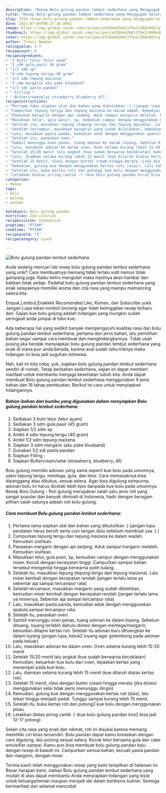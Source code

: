 ```yaml
---
description: "Resep Bolu gulung pandan lembut sederhana yang Menggugah Selera"
title: "Resep Bolu gulung pandan lembut sederhana yang Menggugah Selera"
slug: 3736-resep-bolu-gulung-pandan-lembut-sederhana-yang-menggugah-selera
date: 2021-07-04T09:37:36.894Z
image: https://img-global.cpcdn.com/recipes/e53dded2b811fbe1/680x482cq70/bolu-gulung-pandan-lembut-sederhana-foto-resep-utama.jpg
thumbnail: https://img-global.cpcdn.com/recipes/e53dded2b811fbe1/680x482cq70/bolu-gulung-pandan-lembut-sederhana-foto-resep-utama.jpg
cover: https://img-global.cpcdn.com/recipes/e53dded2b811fbe1/680x482cq70/bolu-gulung-pandan-lembut-sederhana-foto-resep-utama.jpg
author: Travis Newman
ratingvalue: 3.7
reviewcount: 6
recipeingredient:
- "3 butir telur telur ayam"
- "3 sdm gula pasir 45 gram"
- "1/2 sdm sp"
- "4 sdm tepung terigu 40 gram"
- "1/2 sdm tepung maizena"
- "3 sdm margarin aku pake blueband"
- "1/2 sdt pasta pandan"
- " Filling "
- " Buttercreamselai strawberry blueberry dll"
recipeinstructions:
- "Pertama tama siapkan alat dan bahan yang dibutuhkan :) (jangan lupa peralatan harus bersih serta cuci tangan dulu sebelum membuat yaa :) )"
- "Campurkan tepung terigu dan tepung maizena ke dalam wadah. Kemudian sisihkan."
- "Panaskan margarin dengan api sedang. Aduk sampai margarin meleleh. Kemudian sisihkan."
- "Masukkan telur, gula pasir, sp, kemudian campur dengan menggunakan mixer. Kocok dengan kecepatan tinggi. Campurkan sampai bahan tersebut mengental hingga berwarna putih tulang."
- "Setelah itu, masukkan tepung (tepung terigu dan tepung maizena). Lalu mixer kembali dengan kecepatan rendah (jangan terlalu lama ya sebentar aja sampai tercampur rata)"
- "Setelah tercampur, masukkan margarin yang sudah dilelehkan, kemudian mixer kembali dengan kecepatan rendah (jangan terlalu lama ya mixernya. Sebentar aja sampai tercampur rata)"
- "Lalu, masukkan pasta panda, kemudian aduk dengan menggunakan spatula sampai tercampur rata."
- "Setelah itu, panaskan oven."
- "Sambil menunggu oven panas, tuang adonan ke dalam loyang. Sebelum dituang, loyang terlebih dahulu diolesi dengan mentega/margarin, kemudian dilapisi kertas roti. Setelah itu adonan baru dituangkan ke dalam loyang (jangan lupa, ketuk2 loyang agar gelembung pada adonan pada keluar)"
- "Lalu, masukkan adonan ke dalam oven. Oven selama kurang lebih 15-20 menit"
- "Setelah 15/20 menit lalu angkat (kue sudah berwarna kecoklatan) Kemudian, keluarkan kue bolu dari oven, lepaskan kertas yang menempel pada kue bolu."
- "Lalu, diamkan selama kurang lebih 15 menit (kue ditaruh diatas kertas roti)."
- "Setelah 15 menit, olesi dengan butter cream hingga merata (jika diolesi menggunakan selai tidak perlu menunggu dingin)"
- "Kemudian, gulung kue dengan menggunakan kertas roti (alas), lalu tekan hingga menjadi padat. Tunggu sampai kurang lebih 15 menit."
- "Setelah itu, buka kertas roti dan potong2 kue bolu dengan menggunakan pisau."
- "Letakkan diatas piring cantik :) (kue bolu gulung pandan kira2 bisa jadi 12-17 potong)"
categories:
- Resep
tags:
- bolu
- gulung
- pandan

katakunci: bolu gulung pandan 
nutrition: 243 calories
recipecuisine: Indonesian
preptime: "PT24M"
cooktime: "PT56M"
recipeyield: "2"
recipecategory: Lunch

---
```



![Bolu gulung pandan lembut sederhana](https://img-global.cpcdn.com/recipes/e53dded2b811fbe1/680x482cq70/bolu-gulung-pandan-lembut-sederhana-foto-resep-utama.jpg)

Anda sedang mencari ide resep bolu gulung pandan lembut sederhana yang unik? Cara membuatnya memang tidak terlalu sulit namun tidak gampang juga. Kalau keliru mengolah maka hasilnya akan hambar dan bahkan tidak sedap. Padahal bolu gulung pandan lembut sederhana yang enak selayaknya memiliki aroma dan cita rasa yang mampu memancing selera kita.

Empuk,Lembut,Enakkkk Recomended Like, Komen, dan Subscribe yukk. Jangan Lupa tekan tombol lonceng agar tidak ketinggalan resep terbaru dari. Sajian kue bolu gulung adalah hidangan yang mungkin sudah seringkali anda jumpai di toko kue.

Ada beberapa hal yang sedikit banyak mempengaruhi kualitas rasa dari bolu gulung pandan lembut sederhana, pertama dari jenis bahan, lalu pemilihan bahan segar sampai cara membuat dan menghidangkannya. Tidak usah pusing jika hendak menyiapkan bolu gulung pandan lembut sederhana yang enak di mana pun anda berada, karena asal sudah tahu triknya maka hidangan ini bisa jadi suguhan istimewa.


Nah, kali ini kita coba, yuk, siapkan bolu gulung pandan lembut sederhana sendiri di rumah. Tetap berbahan sederhana, sajian ini dapat memberi manfaat untuk membantu menjaga kesehatan tubuh kita. Anda dapat membuat Bolu gulung pandan lembut sederhana menggunakan 9 jenis bahan dan 16 tahap pembuatan. Berikut ini cara untuk menyiapkan hidangannya.

<!--inarticleads1-->

##### Bahan-bahan dan bumbu yang digunakan dalam menyiapkan Bolu gulung pandan lembut sederhana:

1. Sediakan 3 butir telur (telur ayam)
1. Sediakan 3 sdm gula pasir (45 gram)
1. Siapkan 1/2 sdm sp
1. Ambil 4 sdm tepung terigu (40 gram)
1. Ambil 1/2 sdm tepung maizena
1. Siapkan 3 sdm margarin (aku pake blueband)
1. Gunakan 1/2 sdt pasta pandan
1. Siapkan  Filling :
1. Siapkan  Buttercream/selai (strawberry, blueberry, dll)


Bolu gulung memiliki adonan yang sama seperti kue bolu pada umumnya, yakni tepung terigu, mentega, gula, dan telur. Cara memasaknya bisa dipanggang atau dikukus, sesuai selera. Agar bisa digulung sempurna, adonan bolu ini harus dicetak lebih tipis daripada kue bolu pada umumnya. Resep Bolu Gulung - Roti gulung merupakan salah satu jenis roti yang sangat populer dan banyak diminati di Indonesia, hadir dengan beragam pilihan salah satunya adalah roti bolu gulung. 

<!--inarticleads2-->

##### Cara membuat Bolu gulung pandan lembut sederhana:

1. Pertama tama siapkan alat dan bahan yang dibutuhkan :) (jangan lupa peralatan harus bersih serta cuci tangan dulu sebelum membuat yaa :) )
1. Campurkan tepung terigu dan tepung maizena ke dalam wadah. Kemudian sisihkan.
1. Panaskan margarin dengan api sedang. Aduk sampai margarin meleleh. Kemudian sisihkan.
1. Masukkan telur, gula pasir, sp, kemudian campur dengan menggunakan mixer. Kocok dengan kecepatan tinggi. Campurkan sampai bahan tersebut mengental hingga berwarna putih tulang.
1. Setelah itu, masukkan tepung (tepung terigu dan tepung maizena). Lalu mixer kembali dengan kecepatan rendah (jangan terlalu lama ya sebentar aja sampai tercampur rata)
1. Setelah tercampur, masukkan margarin yang sudah dilelehkan, kemudian mixer kembali dengan kecepatan rendah (jangan terlalu lama ya mixernya. Sebentar aja sampai tercampur rata)
1. Lalu, masukkan pasta panda, kemudian aduk dengan menggunakan spatula sampai tercampur rata.
1. Setelah itu, panaskan oven.
1. Sambil menunggu oven panas, tuang adonan ke dalam loyang. Sebelum dituang, loyang terlebih dahulu diolesi dengan mentega/margarin, kemudian dilapisi kertas roti. Setelah itu adonan baru dituangkan ke dalam loyang (jangan lupa, ketuk2 loyang agar gelembung pada adonan pada keluar)
1. Lalu, masukkan adonan ke dalam oven. Oven selama kurang lebih 15-20 menit
1. Setelah 15/20 menit lalu angkat (kue sudah berwarna kecoklatan) Kemudian, keluarkan kue bolu dari oven, lepaskan kertas yang menempel pada kue bolu.
1. Lalu, diamkan selama kurang lebih 15 menit (kue ditaruh diatas kertas roti).
1. Setelah 15 menit, olesi dengan butter cream hingga merata (jika diolesi menggunakan selai tidak perlu menunggu dingin)
1. Kemudian, gulung kue dengan menggunakan kertas roti (alas), lalu tekan hingga menjadi padat. Tunggu sampai kurang lebih 15 menit.
1. Setelah itu, buka kertas roti dan potong2 kue bolu dengan menggunakan pisau.
1. Letakkan diatas piring cantik :) (kue bolu gulung pandan kira2 bisa jadi 12-17 potong)


Selain cita rasa yang enak dan nikmat, roti ini disukai karena memang memililiki ciri khas tersendiri. Bolu pandan dapat kamu kreasikan dengan cara digulung, lalu potong sesuai selera. Kocok telur bersama gula dan cake emulsifier sampai. Kamu pun bisa membuat bolu gulung pandan keju dengan resep di bawah ini. Campurkan semua bahan, kecuali pasta pandan dan margarin, dengan mixer. 

Terima kasih telah menggunakan resep yang kami tampilkan di halaman ini. Besar harapan kami, olahan Bolu gulung pandan lembut sederhana yang mudah di atas dapat membantu Anda menyiapkan hidangan yang lezat untuk keluarga/teman maupun menjadi ide dalam berbisnis kuliner. Semoga bermanfaat dan selamat mencoba!
